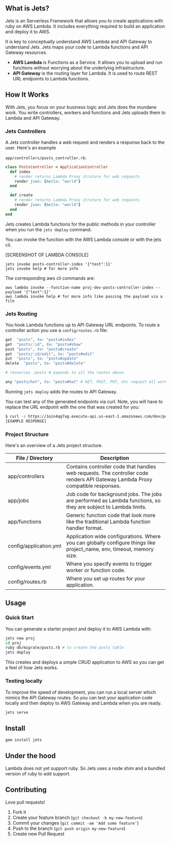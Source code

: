 ## What is Jets?

Jets is an Serverless Framework that allows you to create applications with ruby on AWS Lambda.  It includes everything required to build an application and deploy it to AWS.

It is key to conceptually understand AWS Lambda and API Gateway to understand Jets.  Jets maps your code to Lambda functions and API Gateway resources.

* **AWS Lambda** is Functions as a Service. It allows you to upload and run functions without worrying about the underlying infrastructure.
* **API Gateway** is the routing layer for Lambda. It is used to route REST URL endpoints to Lambda functions.

## How It Works

With Jets, you focus on your business logic and Jets does the mundane work. You write controllers, workers and functions and Jets uploads them to Lambda and API Gateway.

### Jets Controllers

A Jets controller handles a web request and renders a response back to the user.  Here's an example

`app/controllers/posts_controller.rb`:

```ruby
class PostsController < ApplicationController
  def index
    # render returns Lambda Proxy struture for web requests
    render json: {hello: "world"}
  end

  def create
    # render returns Lambda Proxy struture for web requests
    render json: {hello: "world"}
  end
end
```

Jets creates Lambda functions for the public methods in your controller when you run the `jets deploy` command.

You can invoke the function with the AWS Lambda console or with the jets cli.

[SCREENSHOT OF LAMBDA CONSOLE]

```
jets invoke posts-controller-index '{"test":1}'
jets invoke help # for more info
```

The corresponding aws cli commands are:

```
aws lambda invoke --function-name proj-dev-posts-controller-index --payload '{"test":1}'
aws lambda invoke help # for more info like passing the payload via a file
```

### Jets Routing

You hook Lambda functions up to API Gateway URL endpoints.  To route a controller action you use a `config/routes.rb` file:

```ruby
get  "posts", to: "posts#index"
get  "posts/:id", to: "posts#show"
post "posts", to: "posts#create"
get  "posts/:id/edit", to: "posts#edit"
put  "posts", to: "posts#update"
delete  "posts", to: "posts#delete"

# resources :posts # expands to all the routes above

any "posts/hot", to: "posts#hot" # GET, POST, PUT, etc request all work
```

Running `jets deploy` adds the routes to API Gateway.

You can test any of the generated endpoints via curl. Note, you will have to replace the URL endpoint with the one that was created for you:

```sh
$ curl -s https://1oin4qq7ag.execute-api.us-east-1.amazonaws.com/dev/posts
[EXAMPLE RESPONSE]
```

### Project Structure

Here's an overview of a Jets project structure.

File / Directory  | Description
------------- | -------------
app/controllers  | Contains controller code that handles web requests.  The controller code renders API Gateway Lambda Proxy compatible responses.
app/jobs  | Job code for background jobs.  The jobs are performed as Lambda functions, so they are subject to Lambda limits.
app/functions  | Generic function code that look more like the traditional Lambda function handler format.
config/application.yml  | Application wide configurations.  Where you can globally configure things like project_name, env, timeout, memory size.
config/events.yml  | Where you specify events to trigger worker or function code.
config/routes.rb  | Where you set up routes for your application.

## Usage

### Quick Start

You can generate a starter project and deploy it to AWS Lambda with:

```sh
jets new proj
cd proj
ruby db/migrate/posts.rb # to create the posts table
jets deploy
```

This creates and deploys a simple CRUD application to AWS so you can get a feel of how Jets works.

### Testing locally

To improve the speed of development, you can run a local server which mimics the API Gateway routes. So you can test your application code locally and then deploy to AWS Gateway and Lambda when you are ready.

```sh
jets serve
```

## Install

```sh
gem install jets
```

## Under the hood

Lambda does not yet support ruby. So Jets uses a node shim and a bundled version of ruby to add support.

## Contributing

Love pull requests!

1. Fork it
2. Create your feature branch (`git checkout -b my-new-feature`)
3. Commit your changes (`git commit -am 'Add some feature'`)
4. Push to the branch (`git push origin my-new-feature`)
5. Create new Pull Request
